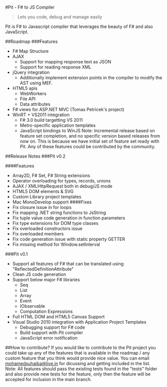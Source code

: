 #Pit - F# to JS Compiler
>Lets you code, debug and manage easily

Pit is F# to Javascript compiler that leverages the beauty of F# and also JavaScript.

##Roadmap
###Features
* F# Map Structure
* AJAX
    * Support for mapping response text as JSON
    * Support for reading response XML
* jQuery integration
    * Additionally implement extension points in the compiler to modify the AST using MEF.
* HTML5 apis
    * WebWorkers
    * File API
    * Data attributes
* F# views for ASP.NET MVC (Tomas Petricek's project)
* WinRT + VS2011 integration
    * F# 3.0 build targetting VS 2011
    * Metro-specific application templates
    * JavaScript bindings to WinJS
Note: Incremental release based on feature set completion, and no specific version based releases from now on. This is because we have initial set of feature set ready with Pit. Any of these features could be contributed by the community.

##Release Notes
###Pit v0.2

####Features
* Array2D, F# Set, F# String extensions
* Operator overloading for types, records, unions
* AJAX / XMLHttpRequest both in debug/JS mode
* HTML5 DOM elements & SVG
* Custom Library project templates
* Mac MonoDevelop support
####Fixes
* Fix closure issue in for loops
* Fix mapping .NET string functions to JsString
* Fix tuple value code generation in function parameters
* Fix type extensions for DOM type classes
* Fix overloaded constructors issue
* Fix overloaded members
* Fix code generation issue with static property GETTER
* Fix missing method for Window.setInterval

###Pit v0.1

* Support all features of F# that can be translated using "ReflectedDefinitionAttribute"
* Clean JS code generation
* Support below major F# libraries
  * Seq
  * List
  * Array
  * Event
  * IObservable
  * Computation Expressions
* Full HTML DOM and HTML5 Canvas Support
* Visual Studio 2010 integration with Application Project Templates
  * Debugging support for F# code
  * Build support with Pit compiler
  * JavaScript error notification
     
##How to contribute?
If you would like to contribute to the Pit project you could take up any of the features that is available in the roadmap / any custom feature that you think would provide nice value. You can email mohamedsuhaiba@live.in for dicussing and getting included in the list.
Note: All features should pass the existing tests found in the "tests" folder and also provide new tests for the feature, only then the feature will be accepted for inclusion in the main branch.
